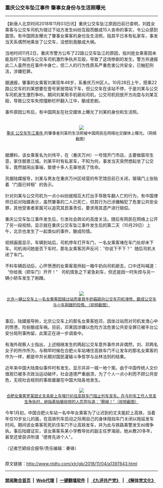 ### 重庆公交车坠江事件 肇事女身份与生活照曝光
------------------------

<div class="wysiwyg">
 【新唐人北京时间2018年11月03日讯】重庆公交车坠江原因日前已查明，刘姓女乘客与公交车司机为错过下站方发生纠纷互殴而酿成15人丧命的事实，令公众感到震惊。有中国网友曝光了肇事女乘客的身份及生活照，指其平日本有私家车，事发当天系偶然地乘坐了公交车，没想到竟酿成大祸。
 <br/>
 <br/>
 当地时间11月2日，重庆市警方公布了22路公交车坠江的原因，指刘姓女乘客因未能及时下站而与公交车司机激烈争执并互殴，导致了这场惨剧的发生。警方并通报此二人虽然也在事件中身亡，但二人的行为性质系严重危害公共安全，已触犯刑法，涉嫌犯罪。
 <br/>
 <br/>
 据通报，肇事的女乘客刘某现年48岁，系重庆万州区人。10月28日上午，搭乘22路公交车的刘某想要在壹号家居馆站下车，但公交车在该站不停，于是刘某与公交车司机发生激烈争吵。期间刘某用手机砸向司机，公交司机则放开方向盘与刘某互殴，导致公交车失控撞断栏杆翻入江中，酿成悲剧。
 <br/>
 <br/>
 事件原因公布后，有中国网友在社交媒体上曝光了刘某的身份和生活照。
 <br/>
 <br/>
 <center>
  <br/>
  <a href="http://imgs.ntdtv.com/pic/2018/11-3/p9109081a19267327.jpg" target="_blank">
   <img border="0" src="http://imgs.ntdtv.com/pic/2018/11-3/p9109081a19267327-ss.jpg"/>
   <br/>
   <font size="-1">
    重庆
    <a href="http://www.ntdtv.com/xtr/gb/articlelistbytag_公交车坠江事件.html" target="_blank">
     公交车坠江事件
    </a>
    的肇事者刘某的生活照被中国网民在网络社交媒体上曝光。（网络截图）
   </font>
  </a>
  <br/>
 </center>
 <br/>
 <br/>
 据爆料，该女乘客名为刘伟平，在（重庆万州）一号馆开门市店，主要做窗帘生意，家住御景江城。刘某平时有私家车，不知为何，事发当天突然想起坐了公交车，竟然就闹出事端，致使十多人无辜地丢了性命。
 <br/>
 <br/>
 另据陆媒报导，刘某与男友在重庆万州区经营的布艺馆目前已关闭，玻璃门上张贴着〝门面已转租〞的告示。
 <br/>
 <br/>
 针对刘某与公交司机为一点小纠纷就相互大打出手导致车翻人亡的行为，有中国律师日前对陆媒表示，虽然肇事的二人已死亡，但其行为已涉嫌触犯了危害公共安全罪，其他受害者家属可以追究其民事责任，要求用其遗产进行赔偿。
 <br/>
 <br/>
 重庆公交车坠江事件发生后，引发社会舆论的高度关注。随后有网民在网络上公开了另一段视频，显示就在重庆公交车坠江事件发生后的第二天（10月29日）上午，北京也发生了一起类似的事件，酿成险情。
 <br/>
 <br/>
 视频画面显示，车辆到站后，司机停车打开车门，一名女乘客堵在车门处却未下车。司机询问她是否下车时，那名女乘客厉声反问：〝你说下不下？〞随后司机关闭了车门。
 <br/>
 <br/>
 不料车辆启动后，心怀愤懑的女乘客竟拎起一箱牛奶向司机砸去，口中还叫喊道：〝你给我（把车门）开开！〞 司机情急之下紧急刹车，但还是因一时失控与另一辆小轿车发生了剐蹭。
 <br/>
 <br/>
 <center>
  <br/>
  <a href="http://imgs.ntdtv.com/pic/2018/11-3/p9109082a49410779.jpg" target="_blank">
   <img border="0" src="http://imgs.ntdtv.com/pic/2018/11-3/p9109082a49410779-ss.jpg"/>
   <br/>
   <font size="-1">
    北京一辆公交车上一名女乘客因错过站而拿其牛奶箱砸向公交车司机洩愤，酿成公交车与小车剐蹭的险情。（视频截图）
   </font>
  </a>
  <br/>
 </center>
 <br/>
 <br/>
 事后，陆媒报导称，北京公交车上的那名女乘客姓邓，因坐过站而对司机发洩心中的愤懑，险些酿成车祸。目前，邓某因涉嫌以危险方法危害公共安全罪已被丰台公安分局刑事拘留，此案正在进一步调查中。
 <br/>
 <br/>
 有海外观察人士指出，上述相继发生的两起公交车意外事件并非偶然，刘、邓两名女子的所作所为，与稍早时候在合肥火车站堵住高铁车门不让发车的那名女乘客的作为一样，都是中共长期对国民灌输斗争哲学与丛林法则的结果。
 <br/>
 <br/>
 近年来中国大陆类似事件时有发生，显示并非一城一地个案。由于中国传统人文价值观已被多次政治运动破坏，社会道德严重崩溃，为了个人一点小利而不顾公共安危，无视社会规则的事故屡屡在中国大陆各地发生。
 <br/>
 <center>
  <br/>
  <a href="http://imgs.ntdtv.com/pic/2018/11-3/p9109083a834586584.jpg" target="_blank">
   <img border="0" src="http://imgs.ntdtv.com/pic/2018/11-3/p9109083a834586584-ss.jpg"/>
   <br/>
   <font size="-1">
    合肥女乘客罗某因丈夫未能上车强行扒住高铁车门阻止列车发车。在与列车工作人员发生争执时，她指着拍摄视频的人厉声叫道：〝删掉！〞（视频截图）
   </font>
  </a>
  <br/>
 </center>
 <br/>
 今年1月初，中国合肥火车站一名中年女乘客为了让迟到的丈夫能赶上高铁，当着年仅10岁女儿的面，在高铁列车启动之际用自己的身体阻挡车门关闭以拖延发车时间。期间该女乘客死死扒住车门不让高铁发车，并为此与铁路乘警发生纠缠争执。事后陆媒证实，该女乘客系某小学教导处的副主任罗海丽，她从教20多年，甚至还曾获评所谓〝德育先进个人〞。
 <br/>
 <br/>
 （记者竺颖综合报导/责任编辑：秦锋）
</div>

<br/>原文链接：http://www.ntdtv.com/xtr/gb/2018/11/04/a1397843.html


------------------------
#### [禁闻聚合首页](https://github.com/gfw-breaker/banned-news/blob/master/README.md) &nbsp;|&nbsp; [Web代理](https://github.com/gfw-breaker/open-proxy/blob/master/README.md) &nbsp;|&nbsp; [一键翻墙软件](https://github.com/gfw-breaker/nogfw/blob/master/README.md) &nbsp;|&nbsp; [《九评共产党》](https://github.com/gfw-breaker/9ping.md/blob/master/README.md#九评之一评共产党是什么) &nbsp;|&nbsp; [《解体党文化》](https://github.com/gfw-breaker/jtdwh.md/blob/master/README.md#绪论)